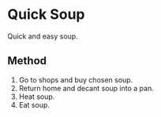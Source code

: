 Quick Soup
==========

Quick and easy soup.

Method
------
1. Go to shops and buy chosen soup.
2. Return home and decant soup into a pan.
3. Heat soup.
4. Eat soup.
